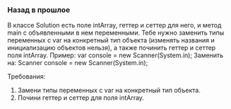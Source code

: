 
### Назад в прошлое

В классе Solution есть поле intArray, геттер и сеттер для него, и метод main с объявленными в нем переменными. Тебе нужно заменить типы переменных
с var на конкретный тип объекта (изменять названия и инициализацию объектов нельзя), а также починить геттер и сеттер поля intArray.
Пример:
var console = new Scanner(System.in);
Заменить на:
Scanner console = new Scanner(System.in);


Требования:
1.	Замени типы переменных c var на конкретный тип объекта.
2.	Почини геттер и сеттер для поля intArray.


